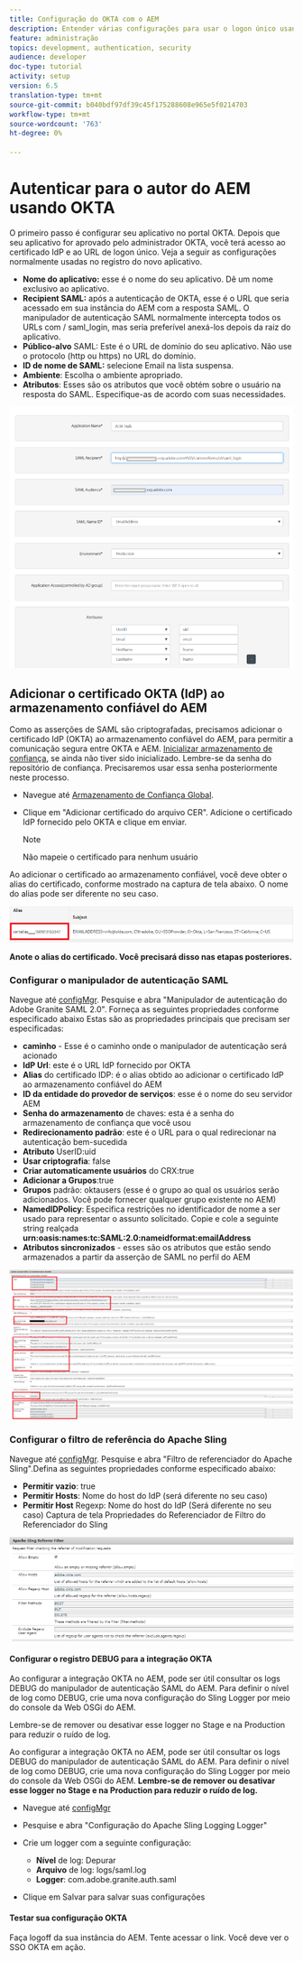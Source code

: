 ```yaml
---
title: Configuração do OKTA com o AEM
description: Entender várias configurações para usar o logon único usando o okta
feature: administração
topics: development, authentication, security
audience: developer
doc-type: tutorial
activity: setup
version: 6.5
translation-type: tm+mt
source-git-commit: b040bdf97df39c45f175288608e965e5f0214703
workflow-type: tm+mt
source-wordcount: '763'
ht-degree: 0%

---
```



# Autenticar para o autor do AEM usando OKTA

O primeiro passo é configurar seu aplicativo no portal OKTA. Depois que seu aplicativo for aprovado pelo administrador OKTA, você terá acesso ao certificado IdP e ao URL de logon único. Veja a seguir as configurações normalmente usadas no registro do novo aplicativo.

* **Nome do aplicativo:** esse é o nome do seu aplicativo. Dê um nome exclusivo ao aplicativo.
* **Recipient SAML:** após a autenticação de OKTA, esse é o URL que seria acessado em sua instância do AEM com a resposta SAML. O manipulador de autenticação SAML normalmente intercepta todos os URLs com / saml_login, mas seria preferível anexá-los depois da raiz do aplicativo.
* **Público-alvo** SAML: Este é o URL de domínio do seu aplicativo. Não use o protocolo (http ou https) no URL do domínio.
* **ID de nome de SAML:** selecione Email na lista suspensa.
* **Ambiente**: Escolha o ambiente apropriado.
* **Atributos**: Esses são os atributos que você obtém sobre o usuário na resposta do SAML. Especifique-as de acordo com suas necessidades.


![aplicação de okta](assets/okta-app-settings-blurred.PNG)


## Adicionar o certificado OKTA (IdP) ao armazenamento confiável do AEM

Como as asserções de SAML são criptografadas, precisamos adicionar o certificado IdP (OKTA) ao armazenamento confiável do AEM, para permitir a comunicação segura entre OKTA e AEM.
[Inicializar armazenamento de confiança](http://localhost:4502/libs/granite/security/content/truststore.html), se ainda não tiver sido inicializado.
Lembre-se da senha do repositório de confiança. Precisaremos usar essa senha posteriormente neste processo.

* Navegue até [Armazenamento de Confiança Global](http://localhost:4502/libs/granite/security/content/truststore.html).
* Clique em &quot;Adicionar certificado do arquivo CER&quot;. Adicione o certificado IdP fornecido pelo OKTA e clique em enviar.

   >[!NOTE]
   >
   >Não mapeie o certificado para nenhum usuário

Ao adicionar o certificado ao armazenamento confiável, você deve obter o alias do certificado, conforme mostrado na captura de tela abaixo. O nome do alias pode ser diferente no seu caso.

![Alias do certificado](assets/cert-alias.PNG)

**Anote o alias do certificado. Você precisará disso nas etapas posteriores.**

### Configurar o manipulador de autenticação SAML

Navegue até [configMgr](http://localhost:4502/system/console/configMgr).
Pesquise e abra &quot;Manipulador de autenticação do Adobe Granite SAML 2.0&quot;.
Forneça as seguintes propriedades conforme especificado abaixo
Estas são as propriedades principais que precisam ser especificadas:

* **caminho**  - Esse é o caminho onde o manipulador de autenticação será acionado
* **IdP Url**: este é o URL IdP fornecido por OKTA
* **Alias** do certificado IDP: é o alias obtido ao adicionar o certificado IdP ao armazenamento confiável do AEM
* **ID da entidade do provedor de serviços**: esse é o nome do seu servidor AEM
* **Senha do armazenamento** de chaves: esta é a senha do armazenamento de confiança que você usou
* **Redirecionamento padrão**: este é o URL para o qual redirecionar na autenticação bem-sucedida
* **Atributo** UserID:uid
* **Usar criptografia**: false
* **Criar automaticamente usuários** do CRX:true
* **Adicionar a Grupos**:true
* **Grupos** padrão: oktausers (esse é o grupo ao qual os usuários serão adicionados. Você pode fornecer qualquer grupo existente no AEM)
* **NamedIDPolicy**: Especifica restrições no identificador de nome a ser usado para representar o assunto solicitado. Copie e cole a seguinte string realçada **urn:oasis:names:tc:SAML:2.0:nameidformat:emailAddress**
* **Atributos sincronizados**  - esses são os atributos que estão sendo armazenados a partir da asserção de SAML no perfil do AEM

![manipulador de autenticação de saml](assets/saml-authentication-settings-blurred.PNG)

### Configurar o filtro de referência do Apache Sling

Navegue até [configMgr](http://localhost:4502/system/console/configMgr).
Pesquise e abra &quot;Filtro de referenciador do Apache Sling&quot;.Defina as seguintes propriedades conforme especificado abaixo:

* **Permitir vazio**: true
* **Permitir Hosts**: Nome do host do IdP (será diferente no seu caso)
* **Permitir Host** Regexp: Nome do host do IdP (Será diferente no seu caso) Captura de tela Propriedades do Referenciador de Filtro do Referenciador do Sling

![referrer-filter](assets/sling-referrer-filter.PNG)

#### Configurar o registro DEBUG para a integração OKTA

Ao configurar a integração OKTA no AEM, pode ser útil consultar os logs DEBUG do manipulador de autenticação SAML do AEM. Para definir o nível de log como DEBUG, crie uma nova configuração do Sling Logger por meio do console da Web OSGi do AEM.

Lembre-se de remover ou desativar esse logger no Stage e na Production para reduzir o ruído de log.

Ao configurar a integração OKTA no AEM, pode ser útil consultar os logs DEBUG do manipulador de autenticação SAML do AEM. Para definir o nível de log como DEBUG, crie uma nova configuração do Sling Logger por meio do console da Web OSGi do AEM.
**Lembre-se de remover ou desativar esse logger no Stage e na Production para reduzir o ruído de log.**
* Navegue até [configMgr](http://localhost:4502/system/console/configMgr)

* Pesquise e abra &quot;Configuração do Apache Sling Logging Logger&quot;
* Crie um logger com a seguinte configuração:
   * **Nível** de log: Depurar
   * **Arquivo** de log: logs/saml.log
   * **Logger**: com.adobe.granite.auth.saml
* Clique em Salvar para salvar suas configurações



#### Testar sua configuração OKTA

Faça logoff da sua instância do AEM. Tente acessar o link. Você deve ver o SSO OKTA em ação.
